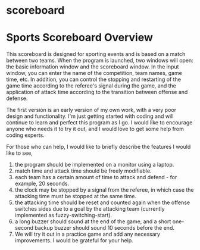 # scoreboard

# Sports Scoreboard Overview

This scoreboard is designed for sporting events and is based on a match between two teams.
When the program is launched, two windows will open: the basic information window and the scoreboard window.
In the input window, you can enter the name of the competition, team names, game time, etc. In addition, 
you can control the stopping and restarting of the game time according to the referee's signal during the game, 
and the application of attack time according to the transition between offense and defense.

The first version is an early version of my own work, with a very poor design and functionality.
I'm just getting started with coding and will continue to learn and perfect this program as I go.
I would like to encourage anyone who needs it to try it out, and I would love to get some help from coding experts.

For those who can help, I would like to briefly describe the features I would like to see,
1. the program should be implemented on a monitor using a laptop.
2. match time and attack time should be freely modifiable.
3. each team has a certain amount of time to attack and defend - for example, 20 seconds.
4. the clock may be stopped by a signal from the referee, in which case the attacking time must be stopped at the same time.
5. the attacking time should be reset and counted again when the offense switches sides due to a goal by the attacking team 
   (currently implemented as fuzzy-switching-start).
6. a long buzzer should sound at the end of the game, and a short one-second backup buzzer should sound 10 seconds before the end.
7. We will try it out in a practice game and add any necessary improvements.
I would be grateful for your help.
